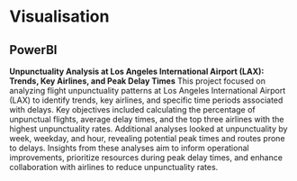 # Visualisation

## PowerBI
**Unpunctuality Analysis at Los Angeles International Airport (LAX): Trends, Key Airlines, and Peak Delay Times**
This project focused on analyzing flight unpunctuality patterns at Los Angeles International Airport (LAX) to identify trends, key airlines, and specific time periods associated with delays.
Key objectives included calculating the percentage of unpunctual flights, average delay times, and the top three airlines with the highest unpunctuality rates.
Additional analyses looked at unpunctuality by week, weekday, and hour, revealing potential peak times and routes prone to delays.
Insights from these analyses aim to inform operational improvements, prioritize resources during peak delay times, and enhance collaboration with airlines to reduce unpunctuality rates.
